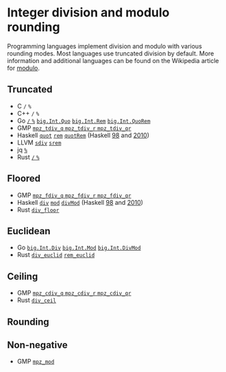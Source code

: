 # Integer division and modulo rounding

Programming languages implement division and modulo with various rounding modes.
Most languages use truncated division by default. More information and
additional languages can be found on the Wikipedia article for [modulo](https://en.wikipedia.org/wiki/Modulo).

## Truncated

- C `/` `%`
- C++ `/` `%`
- Go [`/` `%`](https://golang.org/ref/spec#Integer_operators)
  [`big.Int.Quo`](https://golang.org/pkg/math/big/#Int.Quo)
  [`big.Int.Rem`](https://golang.org/pkg/math/big/#Int.Rem)
  [`big.Int.QuoRem`](https://golang.org/pkg/math/big/#Int.QuoRem)
- GMP [`mpz_tdiv_q` `mpz_tdiv_r` `mpz_tdiv_qr`](https://gmplib.org/manual/Integer-Division)
- Haskell [`quot`](https://hackage.haskell.org/package/base/docs/Prelude.html#v:quot)
  [`rem`](https://hackage.haskell.org/package/base/docs/Prelude.html#v:rem)
  [`quotRem`](https://hackage.haskell.org/package/base/docs/Prelude.html#v:quotRem)
  (Haskell [98](https://www.haskell.org/onlinereport/basic.html#sect6.4.2)
  and [2010](https://www.haskell.org/onlinereport/haskell2010/haskellch6.html#x13-1370006.4.2))
- LLVM [`sdiv`](https://llvm.org/docs/LangRef.html#sdiv-instruction)
  [`srem`](https://llvm.org/docs/LangRef.html#srem-instruction)
- jq [`%`](https://github.com/stedolan/jq/blob/master/src/builtin.c#L396)
- Rust [`/` `%`](https://doc.rust-lang.org/stable/reference/expressions/operator-expr.html#arithmetic-and-logical-binary-operators)

## Floored

- GMP [`mpz_fdiv_q` `mpz_fdiv_r` `mpz_fdiv_qr`](https://gmplib.org/manual/Integer-Division)
- Haskell [`div`](https://hackage.haskell.org/package/base/docs/Prelude.html#v:div)
  [`mod`](https://hackage.haskell.org/package/base/docs/Prelude.html#v:mod)
  [`divMod`](https://hackage.haskell.org/package/base/docs/Prelude.html#v:divMod)
  (Haskell [98](https://www.haskell.org/onlinereport/basic.html#sect6.4.2)
  and [2010](https://www.haskell.org/onlinereport/haskell2010/haskellch6.html#x13-1370006.4.2))
- Rust [`div_floor`](https://doc.rust-lang.org/std/primitive.i32.html#method.div_floor)

## Euclidean

- Go [`big.Int.Div`](https://golang.org/pkg/math/big/#Int.Div)
  [`big.Int.Mod`](https://golang.org/pkg/math/big/#Int.Mod)
  [`big.Int.DivMod`](https://golang.org/pkg/math/big/#Int.DivMod)
- Rust [`div_euclid`](https://doc.rust-lang.org/std/primitive.i32.html#method.div_euclid)
  [`rem_euclid`](https://doc.rust-lang.org/std/primitive.i32.html#method.rem_euclid)

## Ceiling

- GMP [`mpz_cdiv_q` `mpz_cdiv_r` `mpz_cdiv_qr`](https://gmplib.org/manual/Integer-Division)
- Rust [`div_ceil`](https://doc.rust-lang.org/std/primitive.i32.html#method.div_ceil)

## Rounding

## Non-negative

- GMP [`mpz_mod`](https://gmplib.org/manual/Integer-Division)
